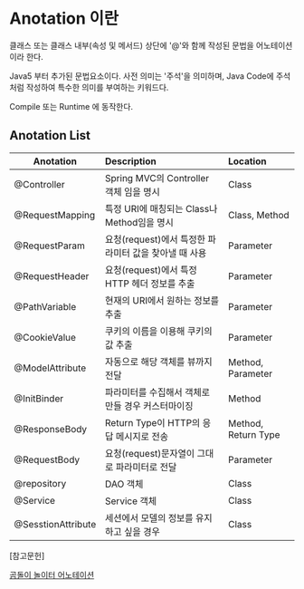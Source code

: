 # Anotation 이란

클래스 또는 클래스 내부(속성 및 메서드) 상단에 '@'와 함께 작성된 문법을 어노테이션 이라 한다.

Java5 부터 추가된 문법요소이다.  사전 의미는 '주석'을 의미하며, Java Code에 주석처럼 작성하여 특수한 의미를 부여하는 키워드다.

Compile  또는 Runtime 에 동작한다. 



## Anotation List

| Anotation          | Description                                           | Location            |
| ------------------ | :---------------------------------------------------- | :------------------ |
| @Controller        | Spring MVC의 Controller 객체 임을 명시                | Class               |
| @RequestMapping    | 특정 URI에 매칭되는 Class나 Method임을 명시           | Class, Method       |
| @RequestParam      | 요청(request)에서 특정한 파라미터 값을 찾아낼 때 사용 | Parameter           |
| @RequestHeader     | 요청(request)에서 특정 HTTP 헤더 정보를 추출          | Parameter           |
| @PathVariable      | 현재의 URI에서 원하는 정보를 추출                     | Parameter           |
| @CookieValue       | 쿠키의 이름을 이용해 쿠키의 값 추출                   | Parameter           |
| @ModelAttribute    | 자동으로 해당 객체를 뷰까지 전달                      | Method, Parameter   |
| @InitBinder        | 파라미터를 수집해서 객체로 만들 경우 커스터마이징     | Method              |
| @ResponseBody      | Return Type이 HTTP의 응답 메시지로 전송               | Method, Return Type |
| @RequestBody       | 요청(request)문자열이 그대로 파라미터로 전달          | Parameter           |
| @repository        | DAO 객체                                              | Class               |
| @Service           | Service 객체                                          | Class               |
| @SesstionAttribute | 세션에서 모델의 정보를 유지하고 싶을 경우             | Class               |



[참고문헌]

[곰돌이 놀이터 어노테이션](https://helloworld-88.tistory.com/147)
